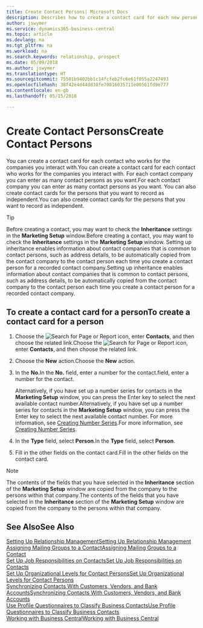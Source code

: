 ```yaml
---
title: Create Contact Persons| Microsoft Docs
description: Describes how to create a contact card for each new person or prospect you interact with or have a business relationship with.
author: jswymer
ms.service: dynamics365-business-central
ms.topic: article
ms.devlang: na
ms.tgt_pltfrm: na
ms.workload: na
ms.search.keywords: relationship, prospect
ms.date: 05/09/2018
ms.author: jswymer
ms.translationtype: HT
ms.sourcegitcommit: 75501b9402bb1c14fcfeb2fc6e61f055a2247493
ms.openlocfilehash: 38f42e4d44dd38fe70816035711e00561fd9e777
ms.contentlocale: en-gb
ms.lasthandoff: 05/15/2018

---
```

# <a name="create-contact-persons"></a><span data-ttu-id="ba78b-103">Create Contact Persons</span><span class="sxs-lookup"><span data-stu-id="ba78b-103">Create Contact Persons</span></span>
<span data-ttu-id="ba78b-104">You can create a contact card for each contact who works for the companies you interact with.</span><span class="sxs-lookup"><span data-stu-id="ba78b-104">You can create a contact card for each contact who works for the companies you interact with.</span></span> <span data-ttu-id="ba78b-105">For each contact company you can enter as many contact persons as you want.</span><span class="sxs-lookup"><span data-stu-id="ba78b-105">For each contact company you can enter as many contact persons as you want.</span></span> <span data-ttu-id="ba78b-106">You can also create contact cards for the persons that you want to record as independent.</span><span class="sxs-lookup"><span data-stu-id="ba78b-106">You can also create contact cards for the persons that you want to record as independent.</span></span>

> [!TIP]  
>   <span data-ttu-id="ba78b-107">Before creating a contact, you may want to check the **Inheritance** settings in the **Marketing Setup** window.</span><span class="sxs-lookup"><span data-stu-id="ba78b-107">Before creating a contact, you may want to check the **Inheritance** settings in the **Marketing Setup** window.</span></span> <span data-ttu-id="ba78b-108">Setting up inheritance enables information about contact companies that is common to contact persons, such as address details, to be automatically copied from the contact company to the contact person each time you create a contact person for a recorded contact company.</span><span class="sxs-lookup"><span data-stu-id="ba78b-108">Setting up inheritance enables information about contact companies that is common to contact persons, such as address details, to be automatically copied from the contact company to the contact person each time you create a contact person for a recorded contact company.</span></span>

## <a name="to-create-a-contact-card-for-a-person"></a><span data-ttu-id="ba78b-109">To create a contact card for a person</span><span class="sxs-lookup"><span data-stu-id="ba78b-109">To create a contact card for a person</span></span>
1. <span data-ttu-id="ba78b-110">Choose the ![Search for Page or Report](media/ui-search/search_small.png "Search for Page or Report icon") icon, enter **Contacts**, and then choose the related link.</span><span class="sxs-lookup"><span data-stu-id="ba78b-110">Choose the ![Search for Page or Report](media/ui-search/search_small.png "Search for Page or Report icon") icon, enter **Contacts**, and then choose the related link.</span></span>
2. <span data-ttu-id="ba78b-111">Choose the **New** action.</span><span class="sxs-lookup"><span data-stu-id="ba78b-111">Choose the **New** action.</span></span>
3. <span data-ttu-id="ba78b-112">In the **No.**</span><span class="sxs-lookup"><span data-stu-id="ba78b-112">In the **No.**</span></span> <span data-ttu-id="ba78b-113">field, enter a number for the contact.</span><span class="sxs-lookup"><span data-stu-id="ba78b-113">field, enter a number for the contact.</span></span>

    <span data-ttu-id="ba78b-114">Alternatively, if you have set up a number series for contacts in the **Marketing Setup** window, you can press the Enter key to select the next available contact number.</span><span class="sxs-lookup"><span data-stu-id="ba78b-114">Alternatively, if you have set up a number series for contacts in the **Marketing Setup** window, you can press the Enter key to select the next available contact number.</span></span> <span data-ttu-id="ba78b-115">For more information, see [Creating Number Series](ui-create-number-series.md).</span><span class="sxs-lookup"><span data-stu-id="ba78b-115">For more information, see [Creating Number Series](ui-create-number-series.md).</span></span>
4. <span data-ttu-id="ba78b-116">In the **Type** field, select **Person**.</span><span class="sxs-lookup"><span data-stu-id="ba78b-116">In the **Type** field, select **Person**.</span></span>
5. <span data-ttu-id="ba78b-117">Fill in the other fields on the contact card.</span><span class="sxs-lookup"><span data-stu-id="ba78b-117">Fill in the other fields on the contact card.</span></span>

> [!NOTE]  
>   <span data-ttu-id="ba78b-118">The contents of the fields that you have selected in the **Inheritance** section of the **Marketing Setup** window are copied from the company to the persons within that company.</span><span class="sxs-lookup"><span data-stu-id="ba78b-118">The contents of the fields that you have selected in the **Inheritance** section of the **Marketing Setup** window are copied from the company to the persons within that company.</span></span>

## <a name="see-also"></a><span data-ttu-id="ba78b-119">See Also</span><span class="sxs-lookup"><span data-stu-id="ba78b-119">See Also</span></span>
[<span data-ttu-id="ba78b-120">Setting Up Relationship Management</span><span class="sxs-lookup"><span data-stu-id="ba78b-120">Setting Up Relationship Management</span></span>](marketing-setup-marketing.md)  
[<span data-ttu-id="ba78b-121">Assigning Mailing Groups to a Contact</span><span class="sxs-lookup"><span data-stu-id="ba78b-121">Assigning Mailing Groups to a Contact</span></span>](marketing-mailing-groups.md#AssignMailGroupContact)  
[<span data-ttu-id="ba78b-122">Set Up Job Responsibilities on Contacts</span><span class="sxs-lookup"><span data-stu-id="ba78b-122">Set Up Job Responsibilities on Contacts</span></span>](marketing-job-responsibilities.md)  
[<span data-ttu-id="ba78b-123">Set Up Organizational Levels for Contact Persons</span><span class="sxs-lookup"><span data-stu-id="ba78b-123">Set Up Organizational Levels for Contact Persons</span></span>](marketing-organizational-levels.md)  
[<span data-ttu-id="ba78b-124">Synchronizing Contacts With Customers, Vendors, and Bank Accounts</span><span class="sxs-lookup"><span data-stu-id="ba78b-124">Synchronizing Contacts With Customers, Vendors, and Bank Accounts</span></span>](marketing-synchronize-contacts-customers-vendors-bank-accounts.md)  
[<span data-ttu-id="ba78b-125">Use Profile Questionnaires to Classify Business Contacts</span><span class="sxs-lookup"><span data-stu-id="ba78b-125">Use Profile Questionnaires to Classify Business Contacts</span></span>](marketing-create-contact-profile-questionnaire.md)  
[<span data-ttu-id="ba78b-126">Working with Business Central</span><span class="sxs-lookup"><span data-stu-id="ba78b-126">Working with Business Central</span></span>](ui-work-product.md)  

